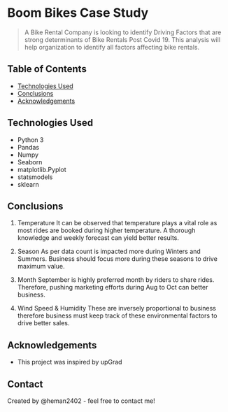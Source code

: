 # Boom Bikes Case Study
> A Bike Rental Company is looking to identify Driving Factors that are strong determinants of Bike Rentals Post Covid 19. This analysis will help organization to identify all factors affecting bike rentals.

## Table of Contents
* [Technologies Used](#technologies-used)
* [Conclusions](#conclusions)
* [Acknowledgements](#acknowledgements)

## Technologies Used
- Python 3
- Pandas
- Numpy
- Seaborn
- matplotlib.Pyplot
- statsmodels
- sklearn

## Conclusions
1. Temperature
It can be observed that temperature plays a vital role as most rides are booked during higher temperature. A thorough knowledge and weekly forecast can yield better results.

2. Season
As per data count is impacted more during Winters and Summers. Business should focus more during these seasons to drive maximum value.

3. Month
September is highly preferred month by riders to share rides. Therefore, pushing marketing efforts during Aug to Oct can better business.

4. Wind Speed & Humidity
These are inversely proportional to business therefore business must keep track of these environmental factors to drive better sales.

## Acknowledgements
- This project was inspired by upGrad


## Contact
Created by @heman2402 - feel free to contact me!